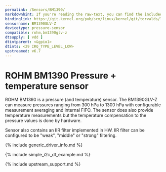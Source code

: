 ```yaml
---
permalink: /Sensors/BM1390/
markdownhint: If you're reading the raw-text, you can find the included stuff from the _includes folder. Or you can head to the pages in https://rohmsemiconductor.github.io/Linux-Kernel-Sensor-Drivers/
bindinglink: https://git.kernel.org/pub/scm/linux/kernel/git/torvalds/linux.git/tree/Documentation/devicetree/bindings/iio/pressure/rohm,bm1390.yaml
sensorname: BM1390GLV-Z
devicetype: pressure-sensor
compatible: rohm,bm1390glv-z
dtsupply: [ vdd ]
dtintparent: <&gpio1>
dtints: <29 IRQ_TYPE_LEVEL_LOW>
upstreamed: v6.7
---
```


# ROHM BM1390 Pressure + temperature sensor

ROHM BM1390 is a pressure (and temperature) sensor.
The BM1390GLV-Z can measure pressures ranging from 300 hPa to 1300 hPa with
configurable measurement averaging and internal FIFO. The sensor does also
provide temperature measurements but the temperature compensation to the
pressure values is done by hardware.

Sensor also contains an IIR filter implemented in HW. IIR filter can be
configured to be "weak", "middle" or "strong" filtering.

{% include generic_driver_info.md %}

{% include simple_i2c_dt_example.md %}

{% include upstream_support.md %}
